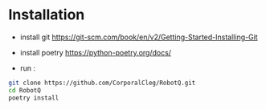 # Installation

- install git
https://git-scm.com/book/en/v2/Getting-Started-Installing-Git
- install poetry
https://python-poetry.org/docs/

- run :
```bash
git clone https://github.com/CorporalCleg/RobotQ.git
cd RobotQ
poetry install 
```

